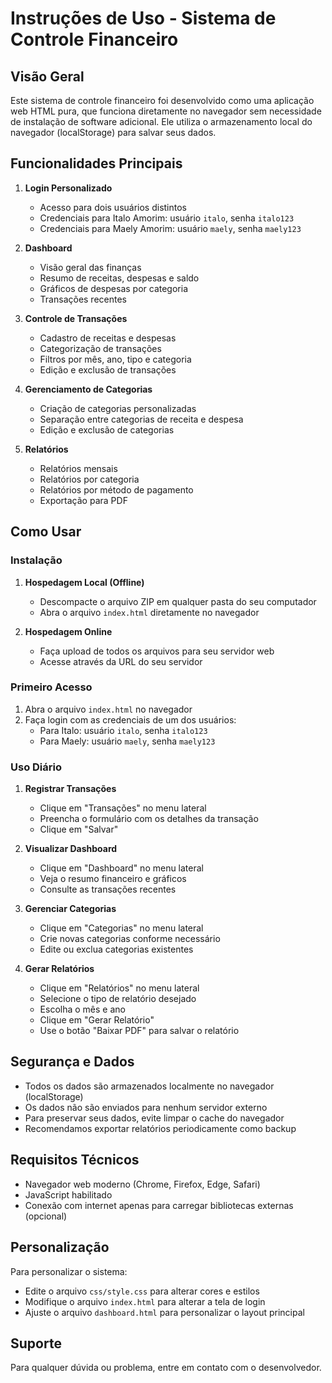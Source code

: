 # Instruções de Uso - Sistema de Controle Financeiro

## Visão Geral

Este sistema de controle financeiro foi desenvolvido como uma aplicação web HTML pura, que funciona diretamente no navegador sem necessidade de instalação de software adicional. Ele utiliza o armazenamento local do navegador (localStorage) para salvar seus dados.

## Funcionalidades Principais

1. **Login Personalizado**
   - Acesso para dois usuários distintos
   - Credenciais para Italo Amorim: usuário `italo`, senha `italo123`
   - Credenciais para Maely Amorim: usuário `maely`, senha `maely123`

2. **Dashboard**
   - Visão geral das finanças
   - Resumo de receitas, despesas e saldo
   - Gráficos de despesas por categoria
   - Transações recentes

3. **Controle de Transações**
   - Cadastro de receitas e despesas
   - Categorização de transações
   - Filtros por mês, ano, tipo e categoria
   - Edição e exclusão de transações

4. **Gerenciamento de Categorias**
   - Criação de categorias personalizadas
   - Separação entre categorias de receita e despesa
   - Edição e exclusão de categorias

5. **Relatórios**
   - Relatórios mensais
   - Relatórios por categoria
   - Relatórios por método de pagamento
   - Exportação para PDF

## Como Usar

### Instalação

1. **Hospedagem Local (Offline)**
   - Descompacte o arquivo ZIP em qualquer pasta do seu computador
   - Abra o arquivo `index.html` diretamente no navegador

2. **Hospedagem Online**
   - Faça upload de todos os arquivos para seu servidor web
   - Acesse através da URL do seu servidor

### Primeiro Acesso

1. Abra o arquivo `index.html` no navegador
2. Faça login com as credenciais de um dos usuários:
   - Para Italo: usuário `italo`, senha `italo123`
   - Para Maely: usuário `maely`, senha `maely123`

### Uso Diário

1. **Registrar Transações**
   - Clique em "Transações" no menu lateral
   - Preencha o formulário com os detalhes da transação
   - Clique em "Salvar"

2. **Visualizar Dashboard**
   - Clique em "Dashboard" no menu lateral
   - Veja o resumo financeiro e gráficos
   - Consulte as transações recentes

3. **Gerenciar Categorias**
   - Clique em "Categorias" no menu lateral
   - Crie novas categorias conforme necessário
   - Edite ou exclua categorias existentes

4. **Gerar Relatórios**
   - Clique em "Relatórios" no menu lateral
   - Selecione o tipo de relatório desejado
   - Escolha o mês e ano
   - Clique em "Gerar Relatório"
   - Use o botão "Baixar PDF" para salvar o relatório

## Segurança e Dados

- Todos os dados são armazenados localmente no navegador (localStorage)
- Os dados não são enviados para nenhum servidor externo
- Para preservar seus dados, evite limpar o cache do navegador
- Recomendamos exportar relatórios periodicamente como backup

## Requisitos Técnicos

- Navegador web moderno (Chrome, Firefox, Edge, Safari)
- JavaScript habilitado
- Conexão com internet apenas para carregar bibliotecas externas (opcional)

## Personalização

Para personalizar o sistema:

- Edite o arquivo `css/style.css` para alterar cores e estilos
- Modifique o arquivo `index.html` para alterar a tela de login
- Ajuste o arquivo `dashboard.html` para personalizar o layout principal

## Suporte

Para qualquer dúvida ou problema, entre em contato com o desenvolvedor.
